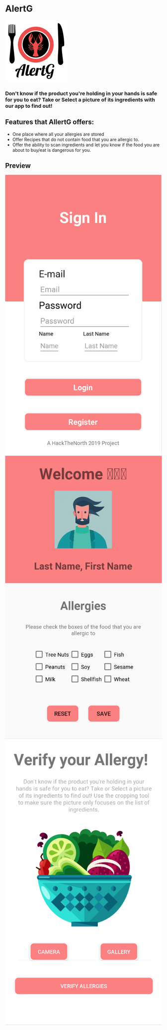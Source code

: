 # AlertG
![Alt Text](./app/src/main/res/drawable/logo.png)
### Don't know if the product you're holding in your hands is safe for you to eat? Take or Select a picture of its ingredients with our app to find out!

## Features that AllertG offers:
- One place where all your allergies are stored
- Offer Recipes that do not contain food that you are allergic to.
- Offer the ability to scan ingredients and let you know if the food you are about to buy/eat is dangerous for you.

## Preview 
![Alt Text](app/src/main/res/drawable/login.png)
![Alt Text](app/src/main/res/drawable/profileScreen.png)
![Alt Text](app/src/main/res/drawable/camera.png)

